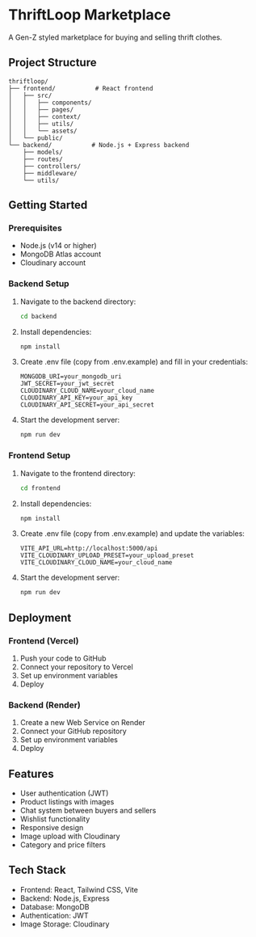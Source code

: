 # ThriftLoop Marketplace

A Gen-Z styled marketplace for buying and selling thrift clothes.

## Project Structure

```
thriftloop/
├── frontend/           # React frontend
│   ├── src/
│   │   ├── components/
│   │   ├── pages/
│   │   ├── context/
│   │   ├── utils/
│   │   └── assets/
│   └── public/
└── backend/           # Node.js + Express backend
    ├── models/
    ├── routes/
    ├── controllers/
    ├── middleware/
    └── utils/
```

## Getting Started

### Prerequisites

- Node.js (v14 or higher)
- MongoDB Atlas account
- Cloudinary account

### Backend Setup

1. Navigate to the backend directory:
   ```bash
   cd backend
   ```

2. Install dependencies:
   ```bash
   npm install
   ```

3. Create .env file (copy from .env.example) and fill in your credentials:
   ```
   MONGODB_URI=your_mongodb_uri
   JWT_SECRET=your_jwt_secret
   CLOUDINARY_CLOUD_NAME=your_cloud_name
   CLOUDINARY_API_KEY=your_api_key
   CLOUDINARY_API_SECRET=your_api_secret
   ```

4. Start the development server:
   ```bash
   npm run dev
   ```

### Frontend Setup

1. Navigate to the frontend directory:
   ```bash
   cd frontend
   ```

2. Install dependencies:
   ```bash
   npm install
   ```

3. Create .env file (copy from .env.example) and update the variables:
   ```
   VITE_API_URL=http://localhost:5000/api
   VITE_CLOUDINARY_UPLOAD_PRESET=your_upload_preset
   VITE_CLOUDINARY_CLOUD_NAME=your_cloud_name
   ```

4. Start the development server:
   ```bash
   npm run dev
   ```

## Deployment

### Frontend (Vercel)
1. Push your code to GitHub
2. Connect your repository to Vercel
3. Set up environment variables
4. Deploy

### Backend (Render)
1. Create a new Web Service on Render
2. Connect your GitHub repository
3. Set up environment variables
4. Deploy

## Features

- User authentication (JWT)
- Product listings with images
- Chat system between buyers and sellers
- Wishlist functionality
- Responsive design
- Image upload with Cloudinary
- Category and price filters

## Tech Stack

- Frontend: React, Tailwind CSS, Vite
- Backend: Node.js, Express
- Database: MongoDB
- Authentication: JWT
- Image Storage: Cloudinary

